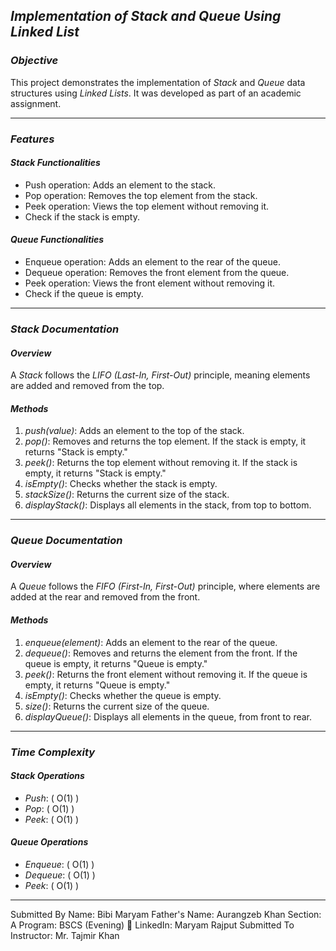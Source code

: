 ## *Implementation of Stack and Queue Using Linked List*

### *Objective*
This project demonstrates the implementation of *Stack* and *Queue* data structures using *Linked Lists*. It was developed as part of an academic assignment.

---

### *Features*
#### *Stack Functionalities*
- Push operation: Adds an element to the stack.
- Pop operation: Removes the top element from the stack.
- Peek operation: Views the top element without removing it.
- Check if the stack is empty.

#### *Queue Functionalities*
- Enqueue operation: Adds an element to the rear of the queue.
- Dequeue operation: Removes the front element from the queue.
- Peek operation: Views the front element without removing it.
- Check if the queue is empty.

---

### *Stack Documentation*
#### *Overview*
A *Stack* follows the *LIFO (Last-In, First-Out)* principle, meaning elements are added and removed from the top.

#### *Methods*
1. *push(value)*: Adds an element to the top of the stack.  
2. *pop()*: Removes and returns the top element. If the stack is empty, it returns "Stack is empty."  
3. *peek()*: Returns the top element without removing it. If the stack is empty, it returns "Stack is empty."  
4. *isEmpty()*: Checks whether the stack is empty.  
5. *stackSize()*: Returns the current size of the stack.  
6. *displayStack()*: Displays all elements in the stack, from top to bottom.  

---

### *Queue Documentation*
#### *Overview*
A *Queue* follows the *FIFO (First-In, First-Out)* principle, where elements are added at the rear and removed from the front.

#### *Methods*
1. *enqueue(element)*: Adds an element to the rear of the queue.  
2. *dequeue()*: Removes and returns the element from the front. If the queue is empty, it returns "Queue is empty."  
3. *peek()*: Returns the front element without removing it. If the queue is empty, it returns "Queue is empty."  
4. *isEmpty()*: Checks whether the queue is empty.  
5. *size()*: Returns the current size of the queue.  
6. *displayQueue()*: Displays all elements in the queue, from front to rear.  

---

### *Time Complexity*
#### *Stack Operations*
- *Push*: \( O(1) \)  
- *Pop*: \( O(1) \)  
- *Peek*: \( O(1) \)  

#### *Queue Operations*
- *Enqueue*: \( O(1) \)  
- *Dequeue*: \( O(1) \)  
- *Peek*: \( O(1) \)  

---

Submitted By
Name: Bibi Maryam
Father's Name: Aurangzeb Khan
Section: A
Program: BSCS (Evening)
🔗 LinkedIn: Maryam Rajput
Submitted To
Instructor: Mr. Tajmir Khan
